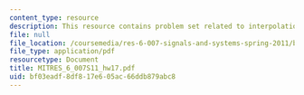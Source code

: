 ```yaml
---
content_type: resource
description: This resource contains problem set related to interpolation.
file: null
file_location: /coursemedia/res-6-007-signals-and-systems-spring-2011/bf03eadf8df817e605ac66ddb879abc8_MITRES_6_007S11_hw17.pdf
file_type: application/pdf
resourcetype: Document
title: MITRES_6_007S11_hw17.pdf
uid: bf03eadf-8df8-17e6-05ac-66ddb879abc8
---
```

